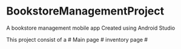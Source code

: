 # BookstoreManagementProject
A bookstore management mobile app
Created using Android Studio

This project consist of a # Main page # inventory page # 
